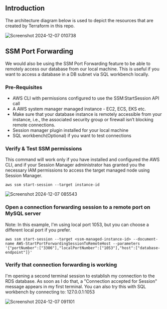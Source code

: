## Introduction

The architecture diagram below is used to depict the resources that are created by Terraform in this repo.

![Screenshot 2024-12-07 010738](https://github.com/user-attachments/assets/cffd0494-3160-48bb-8c99-23ebcf65fa71)

## SSM Port Forwarding

We would also be using the SSM Port Forwarding feature to be able to remotely access our database from our local machine. This is useful if you want to access a database in a DB subnet via SQL workbench locally.

### Pre-Requisites

- AWS CLI with permissions configured to use the SSM:StartSession API call
- A AWS system manager managed instance - EC2, ECS, EKS etc.
- Make sure that your database instance is remotely accessible from your instance, i.e., the associated security group or firewall isn’t blocking remote connections.
- Session manager plugin installed for your local machine
- SQL workbench(Optional) if you want to test connections

### Verify & Test SSM permissions

This command will work only if you have installed and configured the AWS CLI, and if your Session Manager administrator has granted you the necessary IAM permissions to access the target managed node using Session Manager.

```console
aws ssm start-session --target instance-id
```

![Screenshot 2024-12-07 085543](https://github.com/user-attachments/assets/b7d998c9-e8ce-426e-a218-b563f617790f)

### Open a connection forwarding session to a remote port on MySQL server

Note: In this example, I'm using local port 1053, but you can choose a different local port if you prefer.

```console
aws ssm start-session --target <ssm-managed-instance-id> --document-name AWS-StartPortForwardingSessionToRemoteHost --parameters '{"portNumber":["3306"],"localPortNumber":["1053"],"host":["database-endpoint"]}'
```
### Verify that connection forwarding is working

I'm opening a second terminal session to establish my connection to the RDS database. As soon as I do that, a "Connection accepted for Session" message appears in my first terminal.
You can also try this with SQL workbench by connecting to: 127.0.0.1:1053

![Screenshot 2024-12-07 091101](https://github.com/user-attachments/assets/83bf8039-94e2-42da-b981-acd024adc587)



